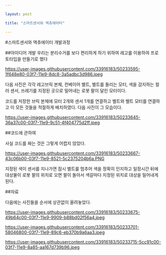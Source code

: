 ```yaml
---

layout: post

title: "스마트센서와 액츄에어터"

---
```


#스마트센서와 액츄에이터 개발과정

##아이디어 개발
우리는 분리수거를 보다 편리하게 하기 위하여 레고를 이용하여 프로토타입을 만들기로 했다

https://user-images.githubusercontent.com/33916183/50233595-1f648e80-03f7-11e9-8dc8-3a5adbc3d986.jpeg

다음 사진은 각각 레고브릭 본체, 컨베이어 벨트, 벨트를 돌리는 모터, 색을 감지하는 컬러 센서, 쓰레기를 지정된 곳으로 밀어내는 로봇 팔이 달린 모터이다.

코드를 저장한 브릭 본체에 모터 2개와 센서 1개를 연결하고 벨트와 벨트 모터를 연결하고 이 모든 것들을 적절하게 배치하였다. 다음 사진이 그 모습이다.

https://user-images.githubusercontent.com/33916183/50233645-36a37c00-03f7-11e9-9c51-4f404775d2ff.jpeg

##코드에 관하여

사실 코드를 짜는 것은 그렇게 어렵지 않았다. 

https://user-images.githubusercontent.com/33916183/50233667-43c06b00-03f7-11e9-8521-5c2375204b6a.PNG

지정된 색이 센서를 지나가면 잠시 벨트를 멈추어 색을 정확히 인지하고 일정시간 뒤에 대상물이 로봇 팔의 위치로 오면 팔이 돌아서 색갈마다 지정된 위치로 대상을 밀어내게 된다.

##자료

다음에는 사진들을 순서에 상관없이 올려놓았다.


https://user-images.githubusercontent.com/33916183/50233675-49b64c00-03f7-11e9-9909-b88bd02f56a4.jpeg

https://user-images.githubusercontent.com/33916183/50233701-58046800-03f7-11e9-89c6-eb370b9a6aa3.jpeg

https://user-images.githubusercontent.com/33916183/50233715-5cc91c00-03f7-11e9-8a85-aa167d739b96.jpeg

